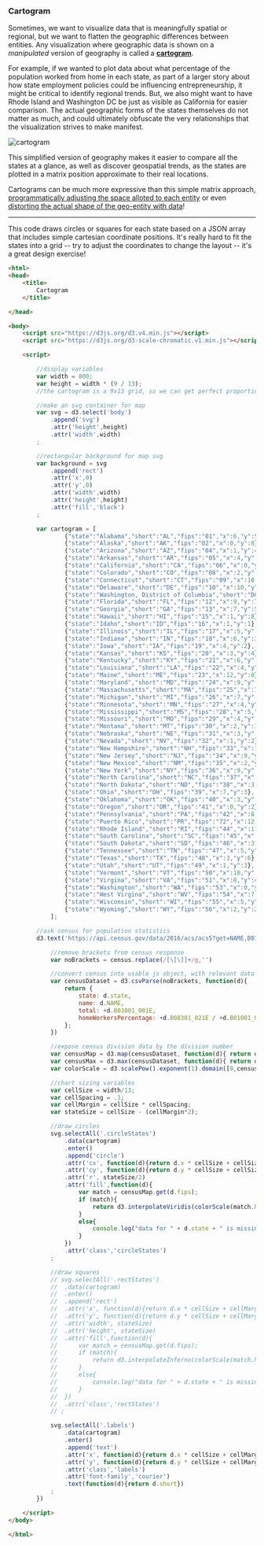 ### Cartogram

Sometimes, we want to visualize data that is meaningfully spatial or regional, but we want to flatten the geographic differences between entities. Any visualization where geographic data is shown on a *manipulated* version of geography is called a [**cartogram**](https://en.wikipedia.org/wiki/Cartogram).

For example, if we wanted to plot data about what percentage of the population worked from home in each state, as part of a larger story about how state employment policies could be influencing entrepreneurship, it might be critical to identify regional trends. But, we also might want to have Rhode Island and Washington DC be just as visible as California for easier comparison. The actual geographic forms of the states themselves do not matter as much, and could ultimately obfuscate the very relationships that the visualization strives to make manifest.

![cartogram](cartogram.png)

This simplified version of geography makes it easier to compare all the states at a glance, as well as discover geospatial trends, as the states are plotted in a matrix position approximate to their real locations.

Cartograms can be much more expressive than this simple matrix approach, [programmatically adjusting the space alloted to each entity](https://medium.com/google-news-lab/tilegrams-make-your-own-cartogram-hexmaps-with-our-new-tool-df46894eeec1) or even [distorting the actual shape of the geo-entity with data](http://archive.worldmapper.org/thumbnails/mapindex1-12.html)!

-----

This code draws circles or squares for each state based on a JSON array that includes simple cartesian coordinate positions. It's really hard to fit the states into a grid -- try to adjust the coordinates to change the layout -- it's a great design exercise! 

```html
<html>
<head>
	<title>
		Cartogram 
	</title>

</head>

<body>
	<script src="https://d3js.org/d3.v4.min.js"></script>
	<script src="https://d3js.org/d3-scale-chromatic.v1.min.js"></script>

	<script>

		//display variables
		var width = 800;
		var height = width * (9 / 13);
		//the cartogram is a 9x13 grid, so we can get perfect proportions if we calculate the aspect ratio

		//make an svg container for map
		var svg = d3.select('body')
			.append('svg')
			.attr('height',height)
			.attr('width',width)
		;

		//rectangular background for map svg
		var background = svg
			.append('rect')
			.attr('x',0)
			.attr('y',0)
			.attr('width',width)
			.attr('height',height)
			.attr('fill','black')
		;

		var cartogram = [
				{"state":"Alabama","short":"AL","fips":"01","x":6,"y":5},
				{"state":"Alaska","short":"AK","fips":"02","x":0,"y":8},
				{"state":"Arizona","short":"AZ","fips":"04","x":1,"y":4},
				{"state":"Arkansas","short":"AR","fips":"05","x":4,"y":4},
				{"state":"California","short":"CA","fips":"06","x":0,"y":3},
				{"state":"Colorado","short":"CO","fips":"08","x":2,"y":3},
				{"state":"Connecticut","short":"CT","fips":"09","x":10,"y":3},
				{"state":"Delaware","short":"DE","fips":"10","x":10,"y":4},
				{"state":"Washington, District of Columbia","short":"DC","fips":"11","x":9,"y":5},
				{"state":"Florida","short":"FL","fips":"12","x":9,"y":7},
				{"state":"Georgia","short":"GA","fips":"13","x":7,"y":5},
				{"state":"Hawaii","short":"HI","fips":"15","x":1,"y":8},
				{"state":"Idaho","short":"ID","fips":"16","x":1,"y":1},
				{"state":"Illinois","short":"IL","fips":"17","x":5,"y":3},
				{"state":"Indiana","short":"IN","fips":"18","x":6,"y":3},
				{"state":"Iowa","short":"IA","fips":"19","x":4,"y":2},
				{"state":"Kansas","short":"KS","fips":"20","x":3,"y":4},
				{"state":"Kentucky","short":"KY","fips":"21","x":6,"y":4},
				{"state":"Louisiana","short":"LA","fips":"22","x":4,"y":5},
				{"state":"Maine","short":"ME","fips":"23","x":12,"y":0},
				{"state":"Maryland","short":"MD","fips":"24","x":9,"y":4},
				{"state":"Massachusetts","short":"MA","fips":"25","x":10,"y":2},
				{"state":"Michigan","short":"MI","fips":"26","x":7,"y":2},
				{"state":"Minnesota","short":"MN","fips":"27","x":4,"y":1},
				{"state":"Mississippi","short":"MS","fips":"28","x":5,"y":5},
				{"state":"Missouri","short":"MO","fips":"29","x":4,"y":3},
				{"state":"Montana","short":"MT","fips":"30","x":2,"y":1},
				{"state":"Nebraska","short":"NE","fips":"31","x":3,"y":3},
				{"state":"Nevada","short":"NV","fips":"32","x":1,"y":2},
				{"state":"New Hampshire","short":"NH","fips":"33","x":11,"y":1},
				{"state":"New Jersey","short":"NJ","fips":"34","x":9,"y":3},
				{"state":"New Mexico","short":"NM","fips":"35","x":2,"y":4},
				{"state":"New York","short":"NY","fips":"36","x":9,"y":2},
				{"state":"North Carolina","short":"NC","fips":"37","x":8,"y":5},
				{"state":"North Dakota","short":"ND","fips":"38","x":3,"y":1},
				{"state":"Ohio","short":"OH","fips":"39","x":7,"y":3},
				{"state":"Oklahoma","short":"OK","fips":"40","x":3,"y":5},
				{"state":"Oregon","short":"OR","fips":"41","x":0,"y":2},
				{"state":"Pennsylvania","short":"PA","fips":"42","x":8,"y":3},
				{"state":"Puerto Rico","short":"PR","fips":"72","x":12,"y":8},
				{"state":"Rhode Island","short":"RI","fips":"44","x":11,"y":3},
				{"state":"South Carolina","short":"SC","fips":"45","x":8,"y":6},
				{"state":"South Dakota","short":"SD","fips":"46","x":3,"y":2},
				{"state":"Tennessee","short":"TN","fips":"47","x":5,"y":4},
				{"state":"Texas","short":"TX","fips":"48","x":3,"y":6},
				{"state":"Utah","short":"UT","fips":"49","x":1,"y":3},
				{"state":"Vermont","short":"VT","fips":"50","x":10,"y":1},
				{"state":"Virgina","short":"VA","fips":"51","x":8,"y":4},
				{"state":"Washington","short":"WA","fips":"53","x":0,"y":1},
				{"state":"West Virgina","short":"WV","fips":"54","x":7,"y":4},
				{"state":"Wisconsin","short":"WI","fips":"55","x":5,"y":2},
				{"state":"Wyoming","short":"WY","fips":"56","x":2,"y":2}
			]; 

		//ask census for population statistics
	    d3.text('https://api.census.gov/data/2016/acs/acs5?get=NAME,B01001_001E,B08301_021E&for=state:*',function(census){

	    	//remove brackets from census response
	    	var noBrackets = census.replace(/[\[\]]+/g,'')

	    	//convert census into usable js object, with relevant data precomputed
	    	var censusDataset = d3.csvParse(noBrackets, function(d){
				return {
					state: d.state,
					name: d.NAME,
					total: +d.B01001_001E,
					homeWorkersPercentage: +d.B08301_021E / +d.B01001_001E
		      	};
	    	})

	    	//expose census division data by the division number
	    	var censusMap = d3.map(censusDataset, function(d){ return d.state });
	    	var censusMax = d3.max(censusDataset, function(d){ return d.homeWorkersPercentage });
			var colorScale = d3.scalePow().exponent(1).domain([0,censusMax]).range([0,1]);

	    	//chart sizing variables
	    	var cellSize = width/13;
	    	var cellSpacing = .1;
	    	var cellMargin = cellSize * cellSpacing;
	    	var stateSize = cellSize - (cellMargin*2);

	    	//draw circles
			svg.selectAll('.circleStates')
				.data(cartogram)
				.enter()
				.append('circle')
				.attr('cx', function(d){return d.x * cellSize + cellSize*.5 })
				.attr('cy', function(d){return d.y * cellSize + cellSize*.5 })
				.attr('r', stateSize/2)
				.attr('fill',function(d){
					var match = censusMap.get(d.fips); 
					if (match){
						return d3.interpolateViridis(colorScale(match.homeWorkersPercentage))
					}
					else{
						console.log("data for " + d.state + " is missing")
					}
				})
				.attr('class','circleStates')
			;

	    	//draw squares
			// svg.selectAll('.rectStates')
			// 	.data(cartogram)
			// 	.enter()
			// 	.append('rect')
			// 	.attr('x', function(d){return d.x * cellSize + cellMargin})
			// 	.attr('y', function(d){return d.y * cellSize + cellMargin})
			// 	.attr('width', stateSize)
			// 	.attr('height', stateSize)
			// 	.attr('fill',function(d){
			// 		var match = censusMap.get(d.fips); 
			// 		if (match){
			// 			return d3.interpolateInferno(colorScale(match.homeWorkersPercentage))
			// 		}
			// 		else{
			// 			console.log("data for " + d.state + " is missing")
			// 		}
			// 	})
			// 	.attr('class','rectStates')
			// ;

			svg.selectAll('.labels')
				.data(cartogram)
				.enter()
				.append('text')
				.attr('x', function(d){return d.x * cellSize + cellMargin + cellSize/4})
				.attr('y', function(d){return d.y * cellSize + cellMargin + cellSize/2})
				.attr('class','labels')
				.attr('font-family','courier')
				.text(function(d){return d.short})
			;
	    })

	</script>
</body>

</html>
```
